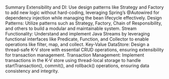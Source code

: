 Summary
Extensibility and DI: Use design patterns like Strategy and Factory to add new logic without hard-coding, leveraging Spring’s @Autowired for dependency injection while managing the bean lifecycle effectively.
Design Patterns: Utilize patterns such as Strategy, Factory, Chain of Responsibility, and others to build a modular and maintainable system.
Stream Functionality: Understand and implement Java Streams by leveraging functional interfaces like Predicate, Function, and Collector to enable operations like filter, map, and collect.
Key-Value DataStore: Design a thread-safe K-V store with essential CRUD operations, ensuring extensibility for transaction management.
Transaction Management: Implement transactions in the K-V store using thread-local storage to handle startTransaction(), commit(), and rollback() operations, ensuring data consistency and integrity.